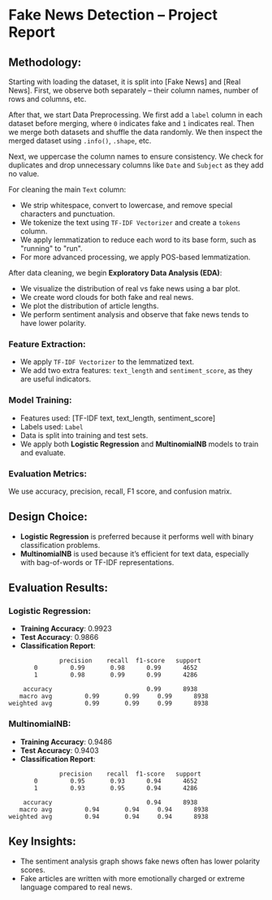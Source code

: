 # Fake News Detection – Project Report

## Methodology:
Starting with loading the dataset, it is split into [Fake News] and [Real News]. First, we observe both separately – their column names, number of rows and columns, etc.

After that, we start Data Preprocessing. We first add a `label` column in each dataset before merging, where `0` indicates fake and `1` indicates real. Then we merge both datasets and shuffle the data randomly. We then inspect the merged dataset using `.info()`, `.shape`, etc.

Next, we uppercase the column names to ensure consistency. We check for duplicates and drop unnecessary columns like `Date` and `Subject` as they add no value.

For cleaning the main `Text` column:
- We strip whitespace, convert to lowercase, and remove special characters and punctuation.
- We tokenize the text using `TF-IDF Vectorizer` and create a `tokens` column.
- We apply lemmatization to reduce each word to its base form, such as "running" to "run".
- For more advanced processing, we apply POS-based lemmatization.

After data cleaning, we begin **Exploratory Data Analysis (EDA)**:
- We visualize the distribution of real vs fake news using a bar plot.
- We create word clouds for both fake and real news.
- We plot the distribution of article lengths.
- We perform sentiment analysis and observe that fake news tends to have lower polarity.

### Feature Extraction:
- We apply `TF-IDF Vectorizer` to the lemmatized text.
- We add two extra features: `text_length` and `sentiment_score`, as they are useful indicators.

### Model Training:
- Features used: [TF-IDF text, text_length, sentiment_score]
- Labels used: `Label`
- Data is split into training and test sets.
- We apply both **Logistic Regression** and **MultinomialNB** models to train and evaluate.

### Evaluation Metrics:
We use accuracy, precision, recall, F1 score, and confusion matrix.

## Design Choice:
- **Logistic Regression** is preferred because it performs well with binary classification problems.
- **MultinomialNB** is used because it’s efficient for text data, especially with bag-of-words or TF-IDF representations.

## Evaluation Results:

### Logistic Regression:
- **Training Accuracy**: 0.9923
- **Test Accuracy**: 0.9866
- **Classification Report**:
```
              precision    recall  f1-score   support
       0         0.99       0.98      0.99      4652
       1         0.98       0.99      0.99      4286

    accuracy                          0.99      8938
   macro avg         0.99       0.99     0.99      8938
weighted avg         0.99       0.99     0.99      8938
```

### MultinomialNB:
- **Training Accuracy**: 0.9486
- **Test Accuracy**: 0.9403
- **Classification Report**:
```
              precision    recall  f1-score   support
       0         0.95       0.93      0.94      4652
       1         0.93       0.95      0.94      4286

    accuracy                          0.94      8938
   macro avg         0.94       0.94     0.94      8938
weighted avg         0.94       0.94     0.94      8938
```

## Key Insights:
- The sentiment analysis graph shows fake news often has lower polarity scores.
- Fake articles are written with more emotionally charged or extreme language compared to real news.